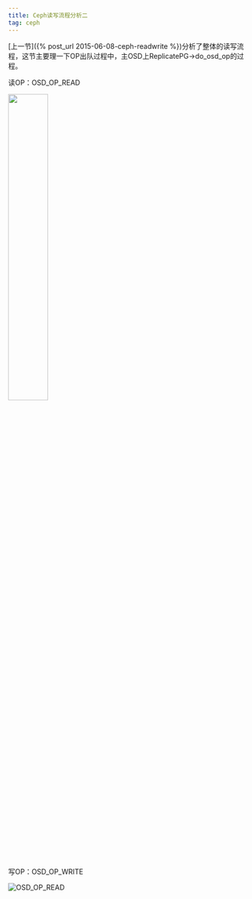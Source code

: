 ```yaml
---
title: Ceph读写流程分析二
tag: ceph
---
```


[上一节]({% post_url 2015-06-08-ceph-readwrite %})分析了整体的读写流程，这节主要理一下OP出队过程中，主OSD上ReplicatePG->do_osd_op的过程。


读OP：OSD_OP_READ

<img src="{{site.imageurl}}/2015-11-09-do_osd_op_read.png" width=40% />

写OP：OSD_OP_WRITE

![OSD_OP_READ]({{site.imageurl}}/2015-11-09-do_osd_op_write.png)